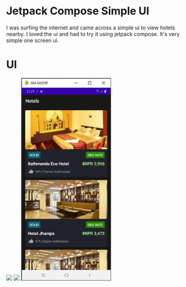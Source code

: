 # Jetpack Compose Simple UI

I was surfing the internet and came across a simple ui to view hotels nearby. I loved the ui and had to try it using jetpack compose. It's very simple one screen ui.

# UI
<p float="left">
<img src="https://github.com/ghaleprachan/Simple-Compose-UI/blob/main/samples/gif.gif?raw=true" width="240" height="auto">
<img src="https://github.com/ghaleprachan/Simple-Compose-UI/blob/main/samples/shuffle.PNG?raw=true" width="240" height="auto">
<img src="https://github.com/ghaleprachan/Simple-Compose-UI/blob/main/samples/ui.PNG?raw=true" width="240" height="auto">
</p>
